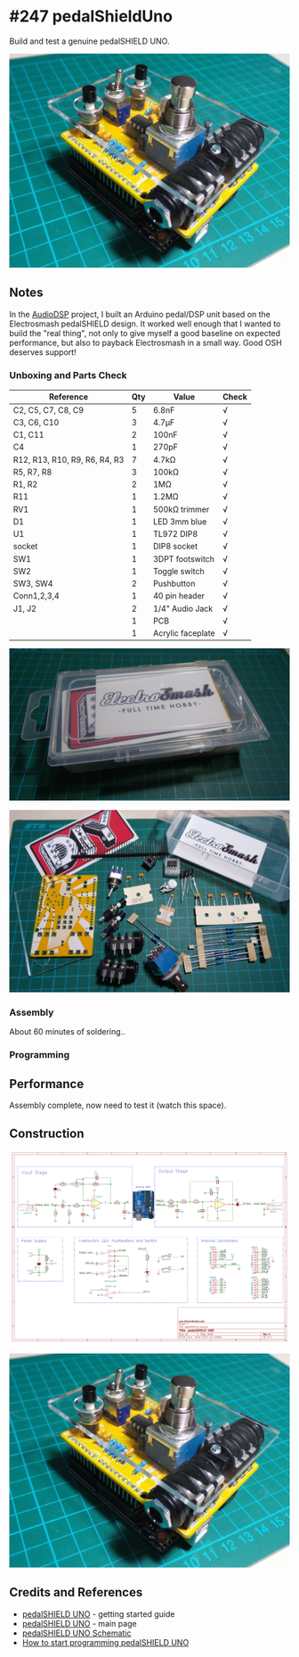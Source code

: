 # #247 pedalShieldUno

Build and test a genuine pedalSHIELD UNO.

![Build](./assets/pedalShieldUno_build.jpg?raw=true)

## Notes

In the [AudioDSP](../AudioDSP) project, I built an Arduino pedal/DSP unit based on the Electrosmash pedalSHIELD design.
It worked well enough that I wanted to build the "real thing", not only to give myself a good baseline
on expected performance, but also to payback Electrosmash in a small way. Good OSH deserves support!


### Unboxing and Parts Check

| Reference                     | Qty | Value             | Check |
|-------------------------------|-----|-------------------|-------|
| C2, C5, C7, C8, C9            | 5   | 6.8nF             | √     |
| C3, C6, C10                   | 3   | 4.7µF             | √     |
| C1, C11                       | 2   | 100nF             | √     |
| C4                            | 1   | 270pF             | √     |
| R12, R13, R10, R9, R6, R4, R3 | 7   | 4.7kΩ             | √     |
| R5, R7, R8                    | 3   | 100kΩ             | √     |
| R1, R2                        | 2   | 1MΩ               | √     |
| R11                           | 1   | 1.2MΩ             | √     |
| RV1                           | 1   | 500kΩ trimmer     | √     |
| D1                            | 1   | LED 3mm blue      | √     |
| U1                            | 1   | TL972 DIP8        | √     |
| socket                        | 1   | DIP8 socket       | √     |
| SW1                           | 1   | 3DPT footswitch   | √     |
| SW2                           | 1   | Toggle switch     | √     |
| SW3, SW4                      | 2   | Pushbutton        | √     |
| Conn1,2,3,4                   | 1   | 40 pin header     | √     |
| J1, J2                        | 2   | 1/4" Audio Jack   | √     |
|                               | 1   | PCB               | √     |
|                               | 1   | Acrylic faceplate | √     |

![kit_box](./assets/kit_box.jpg?raw=true)

![kit_parts](./assets/kit_parts.jpg?raw=true)

### Assembly

About 60 minutes of soldering..

### Programming


## Performance

Assembly complete, now need to test it (watch this space).


## Construction

[![Schematic](./assets/pedalShieldUno_schematic.png?raw=true)](http://www.electrosmash.com/media/kunena/attachments/631/pedalSHIELD_UNO-Schematics.pdf)

![Build](./assets/pedalShieldUno_build.jpg?raw=true)

## Credits and References
* [pedalSHIELD UNO](http://www.electrosmash.com/pedalshield-uno-start) - getting started guide
* [pedalSHIELD UNO](http://www.electrosmash.com/pedalshield-uno) - main page
* [pedalSHIELD UNO Schematic](http://www.electrosmash.com/media/kunena/attachments/631/pedalSHIELD_UNO-Schematics.pdf)
* [How to start programming pedalSHIELD UNO](http://www.electrosmash.com/forum/pedalshield-uno/114-how-to-start-programming-pedalshield-uno)